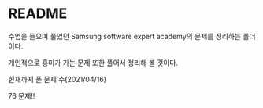# README

수업을 들으며 풀었던 Samsung software expert academy의 문제를 정리하는 폴더이다.

개인적으로 흥미가 가는 문제 또한 풀어서 정리해 볼 것이다.



현재까지 푼 문제 수(2021/04/16)

76 문제!!